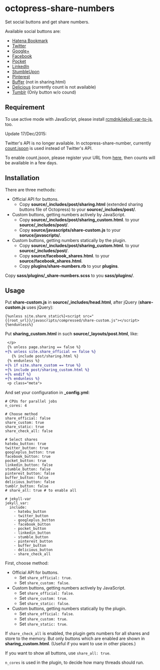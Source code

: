 # octopress-share-numbers

Set social buttons and get share numbers.

Available social buttons are:

* [Hatena Bookmark](http://b.hatena.ne.jp/)
* [Twitter](https://twitter.com/)
* [Google+](https://plus.google.com/)
* [Facebook](https://www.facebook.com/)
* [Pocket](https://getpocket.com/)
* [LinkedIn](https://www.linkedin.com/)
* [StumbleUpon](https://www.stumbleupon.com/)
* [Pinterest](https://pinterest.com/)
* [Buffer](https://buffer.com/) (not in sharing.html)
* [Delicious](https://delicious.com/) (currently count is not available)
* [Tumblr](https://www.tumblr.com/) (Only button w/o cound)

## Requirement

To use active mode with JavaScript,
please install
[rcmdnk/jekyll-var-to-js](https://github.com/rcmdnk/jekyll-var-to-js), too.

Update 17/Dec/2015:

Twitter's API is no longer available.
In octopress-share-number, currently
[count.jsoon](http://jsoon.digitiminimi.com/) is used instead of Twitter's API.

To enable count.jsoon, please register your URL from
[here](http://jsoon.digitiminimi.com/),
then counts will be available in a few days.

## Installation

There are three methods:

* Official API for buttons.
    * Copy **source/_includes/post/sharing.html** (extended sharing buttons file of Octopress)
    to your **source/_includes/post/**.
* Custom buttons, getting numbers actively by JavaScript.
    * Copy **source/_includes/post/sharing_custom.html**.
    to your **source/_includes/post/**.
    * Copy **source/javascripts/share-custom.js** to your **soruce/javascripts/**.
* Custom buttons, getting numbers statically by the plugin.
    * Copy **source/_includes/post/sharing_custom.html**.
    to your **source/_includes/post/**.
    * Copy **source/facebook_shares.html**.
    to your **source/facebook_shares.html**.
    * Copy **plugins/share-numbers.rb** to your **plugins**.

Copy **sass/plugins/_share-numbers.scss** to you **sass/plugins/**.

## Usage


Put **share-custom.js** in **source/_includes/head.html**, after jQuery (**share-custom.js** uses jQuery):

    {%unless site.share_static%}<script src="{{root_url}}/javascripts/compressed/share-custom.js"></script>{%endunless%}

Put **sharing_custom.html** in such **source/_layouts/post.html**,
like:

```diff
 </p>
 {% unless page.sharing == false %}
+{% unless site.share_official == false %}
   {% include post/sharing.html %}
 {% endunless %}
+{% if site.share_custom == true %}
+{% include post/sharing_custom.html %}
+{% endif %}
+{% endunless %}
 <p class="meta">
```

And set your configuration in **_config.yml**:


    # CPUs for parallel jobs
    n_cores: 4

    # Choose method
    share_official: false
    share_custom: true
    share_static: true
    share_check_all: false

    # Select shares
    hatebu_button: true
    twitter_button: true
    googleplus_button: true
    facebook_button: true
    pocket_button: true
    linkedin_button: false
    stumble_button: false
    pinterest_button: false
    buffer_button: false
    delicious_button: false
    tumblr_button: false
    # share_all: true # to enable all

    # jekyll-var
    jekyll_var:
      include:
        - hatebu_button
        - twitter_button
        - googleplus_button
        - facebook_button
        - pocket_button
        - linkedin_button
        - stumble_button
        - pinterest_button
        - buffer_button
        - delicious_button
        - share_check_all


First, choose method:

* Official API for buttons.
    * Set `share_official: true`.
    * Set `share_custom: false`.
* Custom buttons, getting numbers actively by JavaScript.
    * Set `share_official: false`.
    * Set `share_custom: true`.
    * Set `share_static: false`.
* Custom buttons, getting numbers statically by the plugin.
    * Set `share_official: false`.
    * Set `share_custom: true`.
    * Set `share_static: true`.

If `share_check_all` is enabled,
the plugin gets numbers for all shares
and store to the memory.
But only buttons which are enabled are shown in **sharing_custom.html**.
(Useful if you want to use in other places.)

If you want to show all buttons, use `share_all: true`.

`n_cores` is used in the plugin, to decide how many threads should run.
